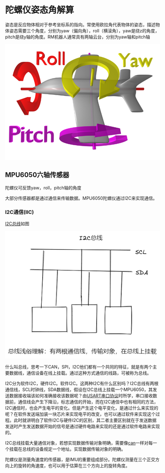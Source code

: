 # 陀螺仪姿态角解算

姿态是反应物体相对于参考坐标系的指向。常使用欧拉角代表物体的姿态，描述物体姿态需要三个角度，分别为yaw（偏向角），roll（横滚角），yaw是绕z的角度，pitch是绕y轴的角度。RM机器人通常具有两轴云台，分别为yaw轴和pitch轴

![pitch轴 yaw轴 roll轴详解](../../../resources/Pasted%20image%2020220909191219.png)

## MPU6050六轴传感器

陀螺仪可反馈yaw，roll，pitch轴的角度

大部分传感器都是通过通信来传输数据。MPU6050陀螺仪通过I2C来实现通信。

### I2C通信(IIC)

[I2C总线](:/28a2dcd7eef14d7bb0ae75cc36559720)如图

![I2C总线](../../../resources/Pasted%20image%2020220909200655.png)

什么叫总线，思考一下CAN，SPI，I2C他们都有一个共同的特征，就是有两个主要数据线，通信设备在线上挂载。通过这种方式通信的线路，可被称为总线。

I2C分为软件I2C，硬件I2C。软件I2C。这两种I2C有什么区别吗？I2C总线有两根通信线，SCL时钟线，SDA数据线，假设在I2C总线上挂载一个MPU6050，其发送数据接收端该如何准确接收该数据呢？由[USART串口协议](../USART%20串口/USART串口协议.md)时所学，串口接收数据前，通信线会产生下降沿，标志通信的开始，而在I2C通信中也有相同的方法，I2C通信时，也会产生电平的变化。但是产生这个电平变化，是通过什么来实现的呢？在软件发送端加装一块芯片来实现电平的改变，也可以通过软件来实现这个过程。此时就讲明白了软件I2C与硬件I2C的区别，其二者主要区别就在于发送数据发送时产生发送数据开始的信号是通过硬件电路来实现的还是通过软件电路来实现的。

I2C总线挂载大量通信对象，若想实现数据传输对象明确，需要像[can](../STM32/can通信/can通信.md)一样对每一个挂载在总线的设备规定一个地址。实现数据传输对象的明确。

陀螺仪是测量角速度的传感器，是IMU的重要组成部分。陀螺仪测量在三个正交方向上的旋转的角速度，也可以用于估算在三个方向上的旋转角度。
